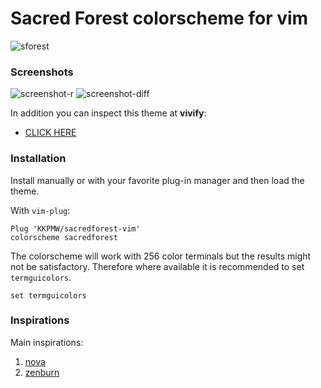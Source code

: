 # Sacred Forest colorscheme for vim #

![sforest](https://i.imgur.com/BygNPLS.jpg)

### Screenshots ###

![screenshot-r](https://i.imgur.com/znw5UJ0.png)
![screenshot-diff](https://i.imgur.com/ABX08tR.png)

In addition you can inspect this theme at **vivify**:

* [CLICK HERE](http://bytefluent.com/vivify/index.php?remote=raw.githubusercontent.com%2FKKPMW%2Fsacredforest-vim%2Fmaster%2Fcolors%2Fsacredforest.vim)

### Installation ###

Install manually or with your favorite plug-in manager and then load the theme.

With `vim-plug`:

```VimL
Plug 'KKPMW/sacredforest-vim'
colorscheme sacredforest
```

The colorscheme will work with 256 color terminals but the results might
not be satisfactory. Therefore where available it is recommended to set `termguicolors`.

```VimL
set termguicolors
```

### Inspirations ###

Main inspirations:

1. [nova](https://github.com/trevordmiller/nova-vim)
2. [zenburn](http://kippura.org/zenburnpage/)

